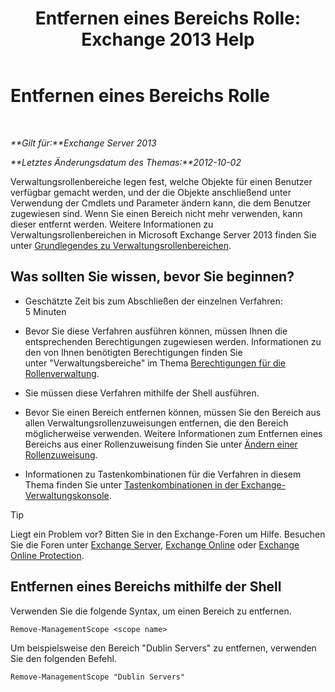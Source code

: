 ﻿---
title: 'Entfernen eines Bereichs Rolle: Exchange 2013 Help'
TOCTitle: Entfernen eines Bereichs Rolle
ms:assetid: ad17cba0-a8d3-4f40-b3c9-c37e6e5c3f36
ms:mtpsurl: https://technet.microsoft.com/de-de/library/Dd351051(v=EXCHG.150)
ms:contentKeyID: 50476425
ms.date: 05/22/2018
mtps_version: v=EXCHG.150
ms.translationtype: MT
---

# Entfernen eines Bereichs Rolle

 

_**Gilt für:**Exchange Server 2013_

_**Letztes Änderungsdatum des Themas:**2012-10-02_

Verwaltungsrollenbereiche legen fest, welche Objekte für einen Benutzer verfügbar gemacht werden, und der die Objekte anschließend unter Verwendung der Cmdlets und Parameter ändern kann, die dem Benutzer zugewiesen sind. Wenn Sie einen Bereich nicht mehr verwenden, kann dieser entfernt werden. Weitere Informationen zu Verwaltungsrollenbereichen in Microsoft Exchange Server 2013 finden Sie unter [Grundlegendes zu Verwaltungsrollenbereichen](understanding-management-role-scopes-exchange-2013-help.md).

## Was sollten Sie wissen, bevor Sie beginnen?

  - Geschätzte Zeit bis zum Abschließen der einzelnen Verfahren: 5 Minuten

  - Bevor Sie diese Verfahren ausführen können, müssen Ihnen die entsprechenden Berechtigungen zugewiesen werden. Informationen zu den von Ihnen benötigten Berechtigungen finden Sie unter "Verwaltungsbereiche" im Thema [Berechtigungen für die Rollenverwaltung](role-management-permissions-exchange-2013-help.md).

  - Sie müssen diese Verfahren mithilfe der Shell ausführen.

  - Bevor Sie einen Bereich entfernen können, müssen Sie den Bereich aus allen Verwaltungsrollenzuweisungen entfernen, die den Bereich möglicherweise verwenden. Weitere Informationen zum Entfernen eines Bereichs aus einer Rollenzuweisung finden Sie unter [Ändern einer Rollenzuweisung](change-a-role-assignment-exchange-2013-help.md).

  - Informationen zu Tastenkombinationen für die Verfahren in diesem Thema finden Sie unter [Tastenkombinationen in der Exchange-Verwaltungskonsole](keyboard-shortcuts-in-the-exchange-admin-center-exchange-online-protection-help.md).


> [!TIP]
> Liegt ein Problem vor? Bitten Sie in den Exchange-Foren um Hilfe. Besuchen Sie die Foren unter <A href="https://go.microsoft.com/fwlink/p/?linkid=60612">Exchange Server</A>, <A href="https://go.microsoft.com/fwlink/p/?linkid=267542">Exchange Online</A> oder <A href="https://go.microsoft.com/fwlink/p/?linkid=285351">Exchange Online Protection</A>.



## Entfernen eines Bereichs mithilfe der Shell

Verwenden Sie die folgende Syntax, um einen Bereich zu entfernen.

    Remove-ManagementScope <scope name>

Um beispielsweise den Bereich "Dublin Servers" zu entfernen, verwenden Sie den folgenden Befehl.

    Remove-ManagementScope "Dublin Servers"

